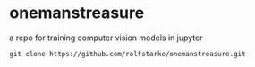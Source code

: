 # onemanstreasure
a repo for training computer vision models in jupyter

```git clone https://github.com/rolfstarke/onemanstreasure.git```